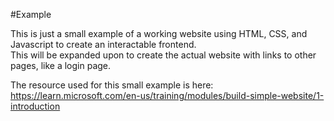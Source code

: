 #Example  

This is just a small example of a working website using HTML, CSS, and Javascript to create an interactable frontend.  
This will be expanded upon to create the actual website with links to other pages, like a login page.  


The resource used for this small example is here: https://learn.microsoft.com/en-us/training/modules/build-simple-website/1-introduction